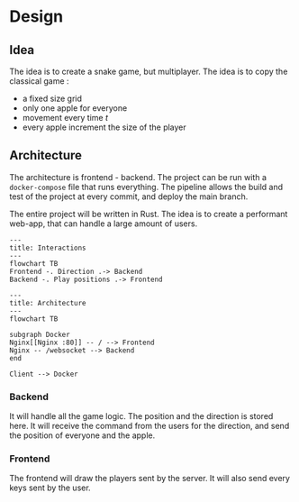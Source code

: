 # Design

## Idea
The idea is to create a snake game, but multiplayer. The idea is to copy the classical game :
- a fixed size grid
- only one apple for everyone
- movement every time $t$
- every apple increment the size of the player

## Architecture
The architecture is frontend - backend. The project can be run with a `docker-compose` file that runs everything. The pipeline allows the build and test of the project at every commit, and deploy the main branch.

The entire project will be written in Rust. 
The idea is to create a performant web-app, that can handle a large amount of users.

```mermaid
---
title: Interactions
---
flowchart TB
Frontend -. Direction .-> Backend
Backend -. Play positions .-> Frontend
```

```mermaid
---
title: Architecture
---
flowchart TB

subgraph Docker
Nginx[[Nginx :80]] -- / --> Frontend
Nginx -- /websocket --> Backend
end

Client --> Docker

```

### Backend
It will handle all the game logic. The position and the direction is stored here. It will receive the command from the users for the direction, and send the position of everyone and the apple.

### Frontend
The frontend will draw the players sent by the server. It will also send every keys sent by the user.